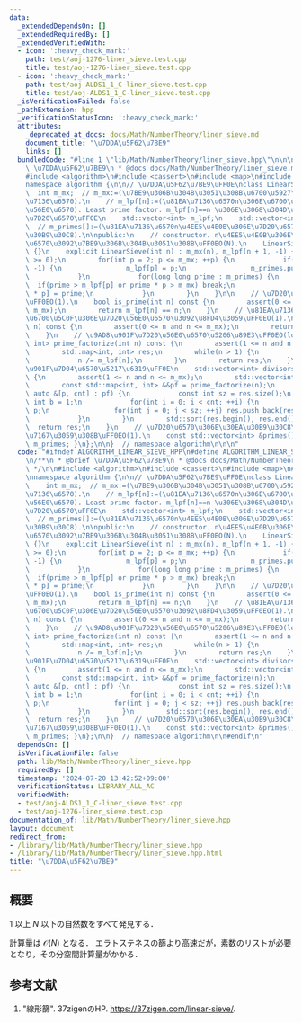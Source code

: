 ```yaml
---
data:
  _extendedDependsOn: []
  _extendedRequiredBy: []
  _extendedVerifiedWith:
  - icon: ':heavy_check_mark:'
    path: test/aoj-1276-liner_sieve.test.cpp
    title: test/aoj-1276-liner_sieve.test.cpp
  - icon: ':heavy_check_mark:'
    path: test/aoj-ALDS1_1_C-liner_sieve.test.cpp
    title: test/aoj-ALDS1_1_C-liner_sieve.test.cpp
  _isVerificationFailed: false
  _pathExtension: hpp
  _verificationStatusIcon: ':heavy_check_mark:'
  attributes:
    _deprecated_at_docs: docs/Math/NumberTheory/liner_sieve.md
    document_title: "\u7DDA\u5F62\u7BE9"
    links: []
  bundledCode: "#line 1 \"lib/Math/NumberTheory/liner_sieve.hpp\"\n\n\n\n/**\n * @brief\
    \ \u7DDA\u5F62\u7BE9\n * @docs docs/Math/NumberTheory/liner_sieve.md\n */\n\n\
    #include <algorithm>\n#include <cassert>\n#include <map>\n#include <vector>\n\n\
    namespace algorithm {\n\n// \u7DDA\u5F62\u7BE9\uFF0E\nclass LinearSieve {\n  \
    \  int m_mx;  // m_mx:=(\u7BE9\u306B\u304B\u3051\u308B\u6700\u5927\u306E\u81EA\
    \u7136\u6570).\n    // m_lpf[n]:=(\u81EA\u7136\u6570n\u306E\u6700\u5C0F\u306E\u7D20\
    \u56E0\u6570). Least prime factor. m_lpf[n]==n \u306E\u3068\u304D\uFF0Cn\u306F\
    \u7D20\u6570\uFF0E\n    std::vector<int> m_lpf;\n    std::vector<int> m_primes;\
    \  // m_primes[]:=(\u81EA\u7136\u6570n\u4EE5\u4E0B\u306E\u7D20\u6570\u306E\u30EA\
    \u30B9\u30C8).\n\npublic:\n    // constructor. n\u4EE5\u4E0B\u306E\u81EA\u7136\
    \u6570\u3092\u7BE9\u306B\u304B\u3051\u308B\uFF0EO(N).\n    LinearSieve() : LinearSieve(51e4)\
    \ {}\n    explicit LinearSieve(int n) : m_mx(n), m_lpf(n + 1, -1) {\n        assert(n\
    \ >= 0);\n        for(int p = 2; p <= m_mx; ++p) {\n            if(m_lpf[p] ==\
    \ -1) {\n                m_lpf[p] = p;\n                m_primes.push_back(p);\n\
    \            }\n            for(long long prime : m_primes) {\n              \
    \  if(prime > m_lpf[p] or prime * p > m_mx) break;\n                m_lpf[prime\
    \ * p] = prime;\n            }\n        }\n    }\n\n    // \u7D20\u6570\u5224\u5B9A\
    \uFF0EO(1).\n    bool is_prime(int n) const {\n        assert(0 <= n and n <=\
    \ m_mx);\n        return m_lpf[n] == n;\n    }\n    // \u81EA\u7136\u6570n\u306E\
    \u6700\u5C0F\u306E\u7D20\u56E0\u6570\u3092\u8FD4\u3059\uFF0EO(1).\n    int lpf(int\
    \ n) const {\n        assert(0 <= n and n <= m_mx);\n        return m_lpf[n];\n\
    \    }\n    // \u9AD8\u901F\u7D20\u56E0\u6570\u5206\u89E3\uFF0EO(logN).\n    std::map<int,\
    \ int> prime_factorize(int n) const {\n        assert(1 <= n and n <= m_mx);\n\
    \        std::map<int, int> res;\n        while(n > 1) {\n            res[m_lpf[n]]++;\n\
    \            n /= m_lpf[n];\n        }\n        return res;\n    }\n    // \u9AD8\
    \u901F\u7D04\u6570\u5217\u6319\uFF0E\n    std::vector<int> divisors(int n) const\
    \ {\n        assert(1 <= n and n <= m_mx);\n        std::vector<int> res({1});\n\
    \        const std::map<int, int> &&pf = prime_factorize(n);\n        for(const\
    \ auto &[p, cnt] : pf) {\n            const int sz = res.size();\n           \
    \ int b = 1;\n            for(int i = 0; i < cnt; ++i) {\n                b *=\
    \ p;\n                for(int j = 0; j < sz; ++j) res.push_back(res[j] * b);\n\
    \            }\n        }\n        std::sort(res.begin(), res.end());\n      \
    \  return res;\n    }\n    // \u7D20\u6570\u306E\u30EA\u30B9\u30C8\u3092\u53C2\
    \u7167\u3059\u308B\uFF0EO(1).\n    const std::vector<int> &primes() const { return\
    \ m_primes; }\n};\n\n}  // namespace algorithm\n\n\n"
  code: "#ifndef ALGORITHM_LINEAR_SIEVE_HPP\n#define ALGORITHM_LINEAR_SIEVE_HPP 1\n\
    \n/**\n * @brief \u7DDA\u5F62\u7BE9\n * @docs docs/Math/NumberTheory/liner_sieve.md\n\
    \ */\n\n#include <algorithm>\n#include <cassert>\n#include <map>\n#include <vector>\n\
    \nnamespace algorithm {\n\n// \u7DDA\u5F62\u7BE9\uFF0E\nclass LinearSieve {\n\
    \    int m_mx;  // m_mx:=(\u7BE9\u306B\u304B\u3051\u308B\u6700\u5927\u306E\u81EA\
    \u7136\u6570).\n    // m_lpf[n]:=(\u81EA\u7136\u6570n\u306E\u6700\u5C0F\u306E\u7D20\
    \u56E0\u6570). Least prime factor. m_lpf[n]==n \u306E\u3068\u304D\uFF0Cn\u306F\
    \u7D20\u6570\uFF0E\n    std::vector<int> m_lpf;\n    std::vector<int> m_primes;\
    \  // m_primes[]:=(\u81EA\u7136\u6570n\u4EE5\u4E0B\u306E\u7D20\u6570\u306E\u30EA\
    \u30B9\u30C8).\n\npublic:\n    // constructor. n\u4EE5\u4E0B\u306E\u81EA\u7136\
    \u6570\u3092\u7BE9\u306B\u304B\u3051\u308B\uFF0EO(N).\n    LinearSieve() : LinearSieve(51e4)\
    \ {}\n    explicit LinearSieve(int n) : m_mx(n), m_lpf(n + 1, -1) {\n        assert(n\
    \ >= 0);\n        for(int p = 2; p <= m_mx; ++p) {\n            if(m_lpf[p] ==\
    \ -1) {\n                m_lpf[p] = p;\n                m_primes.push_back(p);\n\
    \            }\n            for(long long prime : m_primes) {\n              \
    \  if(prime > m_lpf[p] or prime * p > m_mx) break;\n                m_lpf[prime\
    \ * p] = prime;\n            }\n        }\n    }\n\n    // \u7D20\u6570\u5224\u5B9A\
    \uFF0EO(1).\n    bool is_prime(int n) const {\n        assert(0 <= n and n <=\
    \ m_mx);\n        return m_lpf[n] == n;\n    }\n    // \u81EA\u7136\u6570n\u306E\
    \u6700\u5C0F\u306E\u7D20\u56E0\u6570\u3092\u8FD4\u3059\uFF0EO(1).\n    int lpf(int\
    \ n) const {\n        assert(0 <= n and n <= m_mx);\n        return m_lpf[n];\n\
    \    }\n    // \u9AD8\u901F\u7D20\u56E0\u6570\u5206\u89E3\uFF0EO(logN).\n    std::map<int,\
    \ int> prime_factorize(int n) const {\n        assert(1 <= n and n <= m_mx);\n\
    \        std::map<int, int> res;\n        while(n > 1) {\n            res[m_lpf[n]]++;\n\
    \            n /= m_lpf[n];\n        }\n        return res;\n    }\n    // \u9AD8\
    \u901F\u7D04\u6570\u5217\u6319\uFF0E\n    std::vector<int> divisors(int n) const\
    \ {\n        assert(1 <= n and n <= m_mx);\n        std::vector<int> res({1});\n\
    \        const std::map<int, int> &&pf = prime_factorize(n);\n        for(const\
    \ auto &[p, cnt] : pf) {\n            const int sz = res.size();\n           \
    \ int b = 1;\n            for(int i = 0; i < cnt; ++i) {\n                b *=\
    \ p;\n                for(int j = 0; j < sz; ++j) res.push_back(res[j] * b);\n\
    \            }\n        }\n        std::sort(res.begin(), res.end());\n      \
    \  return res;\n    }\n    // \u7D20\u6570\u306E\u30EA\u30B9\u30C8\u3092\u53C2\
    \u7167\u3059\u308B\uFF0EO(1).\n    const std::vector<int> &primes() const { return\
    \ m_primes; }\n};\n\n}  // namespace algorithm\n\n#endif\n"
  dependsOn: []
  isVerificationFile: false
  path: lib/Math/NumberTheory/liner_sieve.hpp
  requiredBy: []
  timestamp: '2024-07-20 13:42:52+09:00'
  verificationStatus: LIBRARY_ALL_AC
  verifiedWith:
  - test/aoj-ALDS1_1_C-liner_sieve.test.cpp
  - test/aoj-1276-liner_sieve.test.cpp
documentation_of: lib/Math/NumberTheory/liner_sieve.hpp
layout: document
redirect_from:
- /library/lib/Math/NumberTheory/liner_sieve.hpp
- /library/lib/Math/NumberTheory/liner_sieve.hpp.html
title: "\u7DDA\u5F62\u7BE9"
---
```

## 概要

$1$ 以上 $N$ 以下の自然数をすべて発見する．

計算量は $\mathcal{O}(N)$ となる．
エラトステネスの篩より高速だが，素数のリストが必要となり，その分空間計算量がかかる．


## 参考文献

1. "線形篩". 37zigenのHP. <https://37zigen.com/linear-sieve/>.
